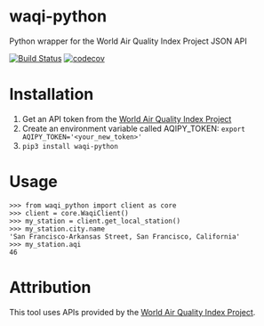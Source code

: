 # waqi-python
Python wrapper for the World Air Quality Index Project JSON API

[![Build Status](https://travis-ci.com/danoscarmike/waqi-python.svg?branch=master)](https://travis-ci.com/danoscarmike/waqi-python) [![codecov](https://codecov.io/gh/danoscarmike/waqi-python/branch/master/graph/badge.svg)](https://codecov.io/gh/danoscarmike/waqi-python)

# Installation
1. Get an API token from the [World Air Quality Index Project](https://aqicn.org/data-platform/token/#/)
2. Create an environment variable called AQIPY_TOKEN:
`export AQIPY_TOKEN='<your_new_token>'`
3. `pip3 install waqi-python`

# Usage
```
>>> from waqi_python import client as core
>>> client = core.WaqiClient()
>>> my_station = client.get_local_station()
>>> my_station.city.name
'San Francisco-Arkansas Street, San Francisco, California'
>>> my_station.aqi
46
```

# Attribution
This tool uses APIs provided by the [World Air Quality Index Project](
  http://aqicn.org/).
